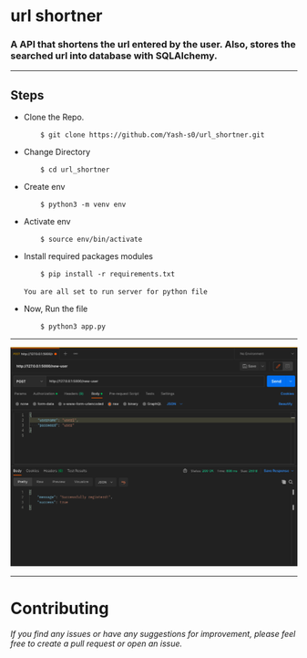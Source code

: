 # url shortner

### A API that shortens the url entered by the user. Also, stores the searched url into database with SQLAlchemy. 
_____
## Steps

- Clone the Repo.
    ```
        $ git clone https://github.com/Yash-s0/url_shortner.git
    ```
- Change Directory
    ```
        $ cd url_shortner
    ```
- Create env
    ```
        $ python3 -m venv env
    ```
- Activate env
    ```
        $ source env/bin/activate
    ```
- Install required packages modules
    ``` 
        $ pip install -r requirements.txt
    ```
    `You are all set to run server for python file`
    
- Now, Run the file
    ``` 
        $ python3 app.py
    ```
___
    
<p align="center" width="80%">
    <img src="/images/1.jpg">
</p>
    
___
    
# Contributing

###### If you find any issues or have any suggestions for improvement, please feel free to create a pull request or open an issue.